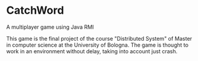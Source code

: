 # CatchWord
A multiplayer game using Java RMI

This game is the final project of the course "Distributed System" of Master in computer science at the University of Bologna.
The game is thought to work in an environment without delay, taking into account just crash.
